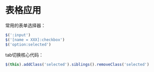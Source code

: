 # 表格应用

常用的表单选择器：

```javascript
$(':input')
$('[name = XXX]:checkbox')
$('option:selected')
```

tab切换核心代码：

```javascript
$(this).addClass('selected').siblings().removeClass('selected')
```

